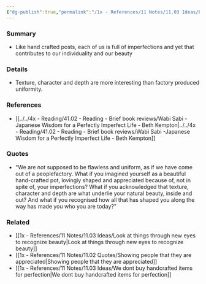 ```yaml
---
{"dg-publish":true,"permalink":"/1x - References/11 Notes/11.03 Ideas/Each of us is imperfect and beautiful/","title":"Each of us is imperfect and beautiful","created":"2022-11-08T18:09:04.000+03:00","updated":"2024-02-14T20:18:33.152+03:00"}
---
```



### Summary
- Like hand crafted posts, each of us is full of imperfections and yet that contributes to our individuality and our beauty

### Details
- Texture, character and depth are more interesting than factory produced uniformity.

### References
- [[../../4x - Reading/41.02 - Reading - Brief book reviews/Wabi Sabi -Japanese Wisdom for a Perfectly Imperfect Life - Beth Kempton\|../../4x - Reading/41.02 - Reading - Brief book reviews/Wabi Sabi -Japanese Wisdom for a Perfectly Imperfect Life - Beth Kempton]]

### Quotes
- "We are not supposed to be flawless and uniform, as if we have come out of a peoplefactory. What if you imagined yourself as a beautiful hand-crafted pot, lovingly shaped and appreciated because of, not in spite of, your imperfections? What if you acknowledged that texture, character and depth are what underlie your natural beauty, inside and out? And what if you recognised how all that has shaped you along the way has made you who you are today?"

### Related
- [[1x - References/11 Notes/11.03 Ideas/Look at things through new eyes to recognize beauty\|Look at things through new eyes to recognize beauty]]
- [[1x - References/11 Notes/11.02 Quotes/Showing people that they are appreciated\|Showing people that they are appreciated]]
- [[1x - References/11 Notes/11.03 Ideas/We dont buy handcrafted items for perfection\|We dont buy handcrafted items for perfection]]
